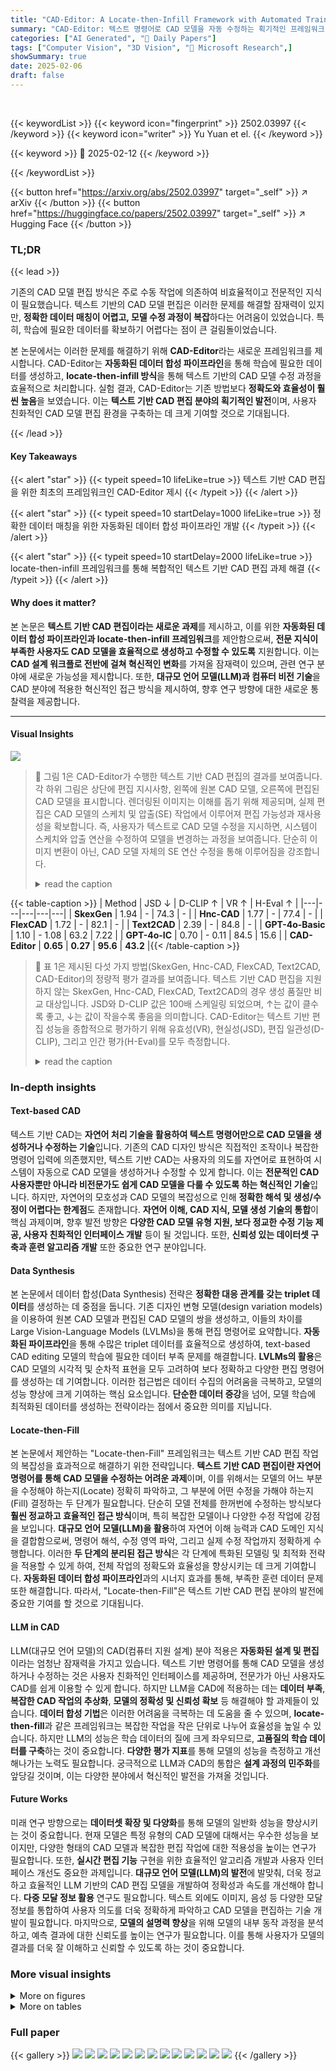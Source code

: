 ```yaml
---
title: "CAD-Editor: A Locate-then-Infill Framework with Automated Training Data Synthesis for Text-Based CAD Editing"
summary: "CAD-Editor: 텍스트 명령어로 CAD 모델을 자동 수정하는 획기적인 프레임워크"
categories: ["AI Generated", "🤗 Daily Papers"]
tags: ["Computer Vision", "3D Vision", "🏢 Microsoft Research",]
showSummary: true
date: 2025-02-06
draft: false
---
```


<br>

{{< keywordList >}}
{{< keyword icon="fingerprint" >}} 2502.03997 {{< /keyword >}}
{{< keyword icon="writer" >}} Yu Yuan et el. {{< /keyword >}}
 
{{< keyword >}} 🤗 2025-02-12 {{< /keyword >}}
 
{{< /keywordList >}}

{{< button href="https://arxiv.org/abs/2502.03997" target="_self" >}}
↗ arXiv
{{< /button >}}
{{< button href="https://huggingface.co/papers/2502.03997" target="_self" >}}
↗ Hugging Face
{{< /button >}}




### TL;DR


{{< lead >}}

기존의 CAD 모델 편집 방식은 주로 수동 작업에 의존하여 비효율적이고 전문적인 지식이 필요했습니다.  텍스트 기반의 CAD 모델 편집은 이러한 문제를 해결할 잠재력이 있지만, **정확한 데이터 매칭이 어렵고, 모델 수정 과정이 복잡**하다는 어려움이 있었습니다. 특히, 학습에 필요한 데이터를 확보하기 어렵다는 점이 큰 걸림돌이었습니다.

본 논문에서는 이러한 문제를 해결하기 위해 **CAD-Editor**라는 새로운 프레임워크를 제시합니다.  CAD-Editor는 **자동화된 데이터 합성 파이프라인**을 통해 학습에 필요한 데이터를 생성하고, **locate-then-infill 방식**을 통해 텍스트 기반의 CAD 모델 수정 과정을 효율적으로 처리합니다.  실험 결과, CAD-Editor는 기존 방법보다 **정확도와 효율성이 훨씬 높음**을 보였습니다. 이는 **텍스트 기반 CAD 편집 분야의 획기적인 발전**이며, 사용자 친화적인 CAD 모델 편집 환경을 구축하는 데 크게 기여할 것으로 기대됩니다.

{{< /lead >}}


#### Key Takeaways

{{< alert "star" >}}
{{< typeit speed=10 lifeLike=true >}} 텍스트 기반 CAD 편집을 위한 최초의 프레임워크인 CAD-Editor 제시 {{< /typeit >}}
{{< /alert >}}

{{< alert "star" >}}
{{< typeit speed=10 startDelay=1000 lifeLike=true >}} 정확한 데이터 매칭을 위한 자동화된 데이터 합성 파이프라인 개발 {{< /typeit >}}
{{< /alert >}}

{{< alert "star" >}}
{{< typeit speed=10 startDelay=2000 lifeLike=true >}} locate-then-infill 프레임워크를 통해 복합적인 텍스트 기반 CAD 편집 과제 해결 {{< /typeit >}}
{{< /alert >}}

#### Why does it matter?
본 논문은 **텍스트 기반 CAD 편집이라는 새로운 과제**를 제시하고, 이를 위한 **자동화된 데이터 합성 파이프라인과 locate-then-infill 프레임워크**를 제안함으로써, **전문 지식이 부족한 사용자도 CAD 모델을 효율적으로 생성하고 수정할 수 있도록** 지원합니다.  이는 **CAD 설계 워크플로 전반에 걸쳐 혁신적인 변화**를 가져올 잠재력이 있으며, 관련 연구 분야에 새로운 가능성을 제시합니다.  또한, **대규모 언어 모델(LLM)과 컴퓨터 비전 기술**을 CAD 분야에 적용한 혁신적인 접근 방식을 제시하여, 향후 연구 방향에 대한 새로운 통찰력을 제공합니다.

------
#### Visual Insights



![](https://arxiv.org/html/2502.03997/x1.png)

> 🔼 그림 1은 CAD-Editor가 수행한 텍스트 기반 CAD 편집의 결과를 보여줍니다. 각 하위 그림은 상단에 편집 지시사항, 왼쪽에 원본 CAD 모델, 오른쪽에 편집된 CAD 모델을 표시합니다. 렌더링된 이미지는 이해를 돕기 위해 제공되며, 실제 편집은 CAD 모델의 스케치 및 압출(SE) 작업에서 이루어져 편집 가능성과 재사용성을 확보합니다.  즉, 사용자가 텍스트로 CAD 모델 수정을 지시하면, 시스템이 스케치와 압출 연산을 수정하여 모델을 변경하는 과정을 보여줍니다.  단순히 이미지 변환이 아닌, CAD 모델 자체의 SE 연산 수정을 통해 이루어짐을 강조합니다.
> <details>
> <summary>read the caption</summary>
> Figure 1: Text-based CAD editing achieved by CAD-Editor. Each sub-figure shows the editing instruction at the top, the original CAD model on the left, and the edited CAD model on the right. The rendered image is shown for better comprehension. The actual editing occurs on sketch-and-extrusion (SE) operations of a CAD model to provide editability and reusability.
> </details>





{{< table-caption >}}
| Method | JSD ↓ | D-CLIP ↑ | VR ↑ | H-Eval ↑ |
|---|---|---|---|---|
| **SkexGen** | 1.94 | - | 74.3 | - |
| **Hnc-CAD** | 1.77 | - | 77.4 | - |
| **FlexCAD** | 1.72 | - | 82.1 | - |
| **Text2CAD** | 2.39 | - | 84.8 | - |
| **GPT-4o-Basic** | 1.10 | - 1.08 | 63.2 | 7.22 |
| **GPT-4o-IC** | 0.70 | - 0.11 | 84.5 | 15.6 |
| **CAD-Editor** | **0.65** | **0.27** | **95.6** | **43.2** |{{< /table-caption >}}

> 🔼 표 1은 제시된 다섯 가지 방법(SkexGen, Hnc-CAD, FlexCAD, Text2CAD, CAD-Editor)의 정량적 평가 결과를 보여줍니다.  텍스트 기반 CAD 편집을 지원하지 않는 SkexGen, Hnc-CAD, FlexCAD, Text2CAD의 경우 생성 품질만 비교 대상입니다. JSD와 D-CLIP 값은 100배 스케일링 되었으며, ↑는 값이 클수록 좋고, ↓는 값이 작을수록 좋음을 의미합니다.  CAD-Editor는 텍스트 기반 편집 성능을 종합적으로 평가하기 위해 유효성(VR), 현실성(JSD), 편집 일관성(D-CLIP), 그리고 인간 평가(H-Eval)를 모두 측정합니다.
> <details>
> <summary>read the caption</summary>
> Table 1:  Quantitative evaluations. SkexGen, Hnc-CAD, FlexCAD and Text2CAD do not support text-based editing, so only their generation quality is compared. JSD and D-CLIP values are scaled by 102superscript10210^{2}10 start_POSTSUPERSCRIPT 2 end_POSTSUPERSCRIPT. ↑↑\uparrow↑: the higher the better, ↓↓\downarrow↓: the lower the better.
> </details>





### In-depth insights


#### Text-based CAD
텍스트 기반 CAD는 **자연어 처리 기술을 활용하여 텍스트 명령어만으로 CAD 모델을 생성하거나 수정하는 기술**입니다. 기존의 CAD 디자인 방식은 직접적인 조작이나 복잡한 명령어 입력에 의존했지만, 텍스트 기반 CAD는 사용자의 의도를 자연어로 표현하여 시스템이 자동으로 CAD 모델을 생성하거나 수정할 수 있게 합니다. 이는 **전문적인 CAD 사용자뿐만 아니라 비전문가도 쉽게 CAD 모델을 다룰 수 있도록 하는 혁신적인 기술**입니다.  하지만, 자연어의 모호성과 CAD 모델의 복잡성으로 인해 **정확한 해석 및 생성/수정이 어렵다는 한계점**도 존재합니다.  **자연어 이해, CAD 지식, 모델 생성 기술의 통합**이 핵심 과제이며, 향후 발전 방향은 **다양한 CAD 모델 유형 지원, 보다 정교한 수정 기능 제공, 사용자 친화적인 인터페이스 개발** 등이 될 것입니다.  또한, **신뢰성 있는 데이터셋 구축과 훈련 알고리즘 개발** 또한 중요한 연구 분야입니다.

#### Data Synthesis
본 논문에서 데이터 합성(Data Synthesis) 전략은 **정확한 대응 관계를 갖는 triplet 데이터**를 생성하는 데 중점을 둡니다.  기존 디자인 변형 모델(design variation models)을 이용하여 원본 CAD 모델과 편집된 CAD 모델의 쌍을 생성하고, 이들의 차이를 Large Vision-Language Models (LVLMs)을 통해 편집 명령어로 요약합니다.  **자동화된 파이프라인**을 통해 수많은 triplet 데이터를 효율적으로 생성하여, text-based CAD editing 모델의 학습에 필요한 데이터 부족 문제를 해결합니다.  **LVLMs의 활용**은 CAD 모델의 시각적 및 순차적 표현을 모두 고려하여 보다 정확하고 다양한 편집 명령어를 생성하는 데 기여합니다. 이러한 접근법은 데이터 수집의 어려움을 극복하고, 모델의 성능 향상에 크게 기여하는 핵심 요소입니다.  **단순한 데이터 증강**을 넘어, 모델 학습에 최적화된 데이터를 생성하는 전략이라는 점에서 중요한 의미를 지닙니다.

#### Locate-then-Fill
본 논문에서 제안하는 "Locate-then-Fill" 프레임워크는 텍스트 기반 CAD 편집 작업의 복잡성을 효과적으로 해결하기 위한 전략입니다. **텍스트 기반 CAD 편집이란 자연어 명령어를 통해 CAD 모델을 수정하는 어려운 과제**이며, 이를 위해서는 모델의 어느 부분을 수정해야 하는지(Locate) 정확히 파악하고, 그 부분에 어떤 수정을 가해야 하는지(Fill) 결정하는 두 단계가 필요합니다. 단순히 모델 전체를 한꺼번에 수정하는 방식보다 **훨씬 정교하고 효율적인 접근 방식**이며, 특히 복잡한 모델이나 다양한 수정 작업에 강점을 보입니다.  **대규모 언어 모델(LLM)을 활용**하여 자연어 이해 능력과 CAD 도메인 지식을 결합함으로써, 명령어 해석, 수정 영역 파악, 그리고 실제 수정 작업까지 정확하게 수행합니다. 이러한 **두 단계의 분리된 접근 방식**은 각 단계에 특화된 모델링 및 최적화 전략을 적용할 수 있게 하여, 전체 작업의 정확도와 효율성을 향상시키는 데 크게 기여합니다.  **자동화된 데이터 합성 파이프라인**과의 시너지 효과를 통해, 부족한 훈련 데이터 문제 또한 해결합니다. 따라서, "Locate-then-Fill"은 텍스트 기반 CAD 편집 분야의 발전에 중요한 기여를 할 것으로 기대됩니다.

#### LLM in CAD
LLM(대규모 언어 모델)의 CAD(컴퓨터 지원 설계) 분야 적용은 **자동화된 설계 및 편집**이라는 엄청난 잠재력을 가지고 있습니다.  텍스트 기반 명령어를 통해 CAD 모델을 생성하거나 수정하는 것은 사용자 친화적인 인터페이스를 제공하며, 전문가가 아닌 사용자도 CAD를 쉽게 이용할 수 있게 합니다.  하지만 LLM을 CAD에 적용하는 데는 **데이터 부족**, **복잡한 CAD 작업의 추상화**, **모델의 정확성 및 신뢰성 확보** 등 해결해야 할 과제들이 있습니다.  **데이터 합성 기법**은 이러한 어려움을 극복하는 데 도움을 줄 수 있으며, **locate-then-fill**과 같은 프레임워크는 복잡한 작업을 작은 단위로 나누어 효율성을 높일 수 있습니다.  하지만 LLM의 성능은 학습 데이터의 질에 크게 좌우되므로, **고품질의 학습 데이터를 구축**하는 것이 중요합니다.  **다양한 평가 지표**를 통해 모델의 성능을 측정하고 개선해나가는 노력도 필요합니다.  궁극적으로 LLM과 CAD의 통합은 **설계 과정의 민주화**를 앞당길 것이며, 이는 다양한 분야에서 혁신적인 발전을 가져올 것입니다.

#### Future Works
미래 연구 방향으로는 **데이터셋 확장 및 다양화**를 통해 모델의 일반화 성능을 향상시키는 것이 중요합니다.  현재 모델은 특정 유형의 CAD 모델에 대해서는 우수한 성능을 보이지만, 다양한 형태의 CAD 모델과 복잡한 편집 작업에 대한 적용성을 높이는 연구가 필요합니다. 또한, **실시간 편집 기능** 구현을 위한 효율적인 알고리즘 개발과 사용자 인터페이스 개선도 중요한 과제입니다.  **대규모 언어 모델(LLM)의 발전**에 발맞춰, 더욱 정교하고 효율적인 LLM 기반의 CAD 편집 모델을 개발하여 정확성과 속도를 개선해야 합니다.  **다중 모달 정보 활용** 연구도 필요합니다. 텍스트 외에도 이미지, 음성 등 다양한 모달 정보를 통합하여 사용자 의도를 더욱 정확하게 파악하고 CAD 모델을 편집하는 기술 개발이 필요합니다.  마지막으로, **모델의 설명력 향상**을 위해 모델의 내부 동작 과정을 분석하고, 예측 결과에 대한 신뢰도를 높이는 연구가 필요합니다. 이를 통해 사용자가 모델의 결과를 더욱 잘 이해하고 신뢰할 수 있도록 하는 것이 중요합니다.


### More visual insights

<details>
<summary>More on figures
</summary>


![](https://arxiv.org/html/2502.03997/x2.png)

> 🔼 그림 2는 CAD-Editor의 입력과 출력 예시를 보여줍니다. 왼쪽에는 입력으로 사용된 원본 CAD 시퀀스와 편집 명령어가 결합되어 있고, 오른쪽에는 출력으로 생성된 편집된 CAD 시퀀스가 표시됩니다.  실제 CAD 시퀀스는 공간을 절약하기 위해 [원본(또는 편집된) CAD 시퀀스]로 축약되어 있습니다. 오른쪽에는 특정 CAD 시퀀스와 렌더링된 CAD 모델의 예시가 보여집니다.  이 그림은 CAD-Editor가 텍스트 기반의 명령어를 받아 CAD 모델을 어떻게 수정하는지 보여주는 중요한 예시입니다.
> <details>
> <summary>read the caption</summary>
> Figure 2:  Left: Example input and output for CAD-Editor. The input combines the original CAD sequence with the editing instruction, and the output is the edited CAD sequence. The specific CAD sequence is shortened to ‘[Original (or Edited) CAD Sequence]’ to save space. Right: An illustration for a specific CAD sequence and its rendered CAD model.
> </details>



![](https://arxiv.org/html/2502.03997/x3.png)

> 🔼 그림 3은 본 논문에서 제안하는 자동 데이터 합성 파이프라인의 개념도를 보여줍니다. 이 파이프라인은 기존의 CAD 모델을 활용하여 편집 전후의 CAD 모델 쌍을 생성하고, 이를 대규모 비전-언어 모델(LVLMs)을 이용하여 편집 명령어로 요약하는 과정으로 구성됩니다.  자동 데이터 합성 파이프라인의 세부 단계는 다음과 같습니다. 먼저, 기존 CAD 모델에 디자인 변형 모델을 적용하여 편집된 CAD 모델을 생성합니다. 다음으로, 생성된 편집 전후의 CAD 모델 쌍을 LVLMs에 입력하여, 두 모델 간의 차이를 요약하는 편집 명령어를 생성합니다. 마지막으로, 생성된 편집 전후 CAD 모델과 편집 명령어를 묶어 학습 데이터 삼중항을 구성합니다.  이를 통해, 정확한 대응 관계를 갖는 대량의 학습 데이터를 효율적으로 생성하여, 본 논문에서 제안하는 텍스트 기반 CAD 편집 모델의 성능 향상을 도모합니다.
> <details>
> <summary>read the caption</summary>
> Figure 3:  Illustration of automated data synthesis pipeline.
> </details>



![](https://arxiv.org/html/2502.03997/x4.png)

> 🔼 그림 4는 논문의 Locate-then-Infill 프레임워크에 대한 개요를 보여줍니다. (a)와 (b)는 각각 Locate 단계와 Infill 단계의 개요를 보여주는 다이어그램입니다.  (c)는 이 프레임워크의 입력과 출력의 예시를 보여줍니다. 왼쪽 열은 범례를 사용하여 추상화된 표현을 보여주고, 가운데 열은 구체적인 시퀀스를 표시하며, 오른쪽 열은 렌더링된 시각적 객체를 보여줍니다.  각 단계에서 사용되는 LLMs의 역할과, 입력으로 주어지는 원본 CAD 시퀀스와 수정 지침, 그리고 출력되는 마스크된 CAD 시퀀스와 최종 수정된 CAD 시퀀스를 시각적으로 보여줍니다.  이 그림은 전체적인 프레임워크의 작동 방식을 이해하는 데 매우 유용합니다.
> <details>
> <summary>read the caption</summary>
> Figure 4:  (a)-(b): Overview of Locate-then-Infill framework. (c): Examples of input and output, where the left column shows abstracted representations using legends, the middle column displays concrete sequences and the right column presents rendered visual objects.
> </details>



![](https://arxiv.org/html/2502.03997/x5.png)

> 🔼 그림 5는 CAD-Editor, GPT-40-Basic 및 GPT-40-IC 세 가지 방법을 사용하여 텍스트 기반 CAD 편집 작업을 수행한 결과를 보여줍니다. 각각의 하위 그림은 편집 작업에 대한 텍스트 설명과 원본 CAD 모델, 그리고 각 방법을 통해 생성된 편집된 CAD 모델을 함께 나타냅니다. 이를 통해 세 가지 방법의 성능을 비교하고, CAD-Editor의 우수성을 시각적으로 보여줍니다. 특히, GPT-40-Basic과 GPT-40-IC는 기본적인 언어 모델을 사용하므로, CAD-Editor가 이들보다 더 정확하고 효과적으로 CAD 모델을 편집함을 보여줍니다.
> <details>
> <summary>read the caption</summary>
> Figure 5: Qualitative results from CAD-Editor, GPT-4o-Basic and GPT-4o-IC . The text below shows the editing instruction.
> </details>



![](https://arxiv.org/html/2502.03997/x6.png)

> 🔼 그림 6은 다양한 편집 지시어를 사용하여 CAD-Editor가 생성한 추가적인 결과물들을 보여줍니다. 각 하위 그림은 왼쪽에 원본 CAD 모델, 오른쪽에 편집된 CAD 모델을 보여주며, 아래쪽에는 사용된 편집 지시어가 제시되어 있습니다.  각각의 예시는 CAD-Editor가 다양한 유형의 수정(기하학적 형상 변경, 부품 추가/제거, 위치 변경 등)을 처리할 수 있음을 보여줍니다.
> <details>
> <summary>read the caption</summary>
> Figure 6:  Additional results from CAD-Editor with various editing instructions . In each sub-figure, the left image shows the original CAD model, the right image displays the edited CAD model and the text below provides the editing instruction.
> </details>



![](https://arxiv.org/html/2502.03997/x7.png)

> 🔼  그림 7은 하나의 CAD 모델에 대해 다양한 지시사항이 주어졌을 때 CAD-Editor가 생성하는 결과가 지시사항에 따라 다르게 나타나는 것을 보여줍니다.  즉, 같은 CAD 모델이라도 사용자의 입력에 따라 여러 가지 다른 결과물을 만들어낼 수 있음을 시각적으로 보여주는 예시입니다.  이는 CAD-Editor의 유연성과 다양한 수정 작업을 처리하는 능력을 강조합니다.
> <details>
> <summary>read the caption</summary>
> Figure 7: Given one CAD model and various instructions, CAD-Editor produces different outcomes.
> </details>



![](https://arxiv.org/html/2502.03997/x8.png)

> 🔼 이 그림은 동일한 CAD 모델과 명령어가 주어졌을 때, CAD-Editor가 다양한 결과물을 생성할 수 있음을 보여줍니다.  이는 CAD-Editor가 입력된 명령어를 해석하고 적용하는 방식의 유연성과 다양성을 보여주는 예시입니다.  단순히 하나의 정해진 결과물만을 생성하는 것이 아니라, 입력된 명령어를 충족하는 다양한 가능성을 탐색하고 그에 맞는 여러 결과를 제시할 수 있음을 시사합니다.  이는 특히 모호하거나 다의적인 명령어에 대해 여러 가지 해석을 제공하여 사용자에게 더 많은 선택지를 제공한다는 점에서 의미가 있습니다.
> <details>
> <summary>read the caption</summary>
> Figure 8: Given the same CAD model and instruction, CAD-Editor produces diverse outcomes.
> </details>



![](https://arxiv.org/html/2502.03997/x9.png)

> 🔼 그림 9는 CAD-Editor를 반복적으로 사용하여 사용자의 요구사항을 충족할 때까지 CAD 모델을 편집하는 과정을 보여줍니다.  각 단계마다 다른 편집 지시사항이 적용되고, 그에 따라 CAD 모델이 순차적으로 수정되는 것을 확인할 수 있습니다.  이를 통해 CAD-Editor가 반복적인 편집 작업에 적합하며, 사용자의 피드백을 반영하여 점진적으로 모델을 개선하는 데 유용함을 시사합니다.  최종 결과물은 초기 모델과는 상당히 다른 형태를 갖추게 되며, 이는 사용자가 원하는 특정한 형태의 모델을 얻기 위한 반복적인 수정 과정의 효율성을 보여줍니다.
> <details>
> <summary>read the caption</summary>
> Figure 9: Apply CAD-Editor iteratively to edit a CAD model until it meets user requirements.
> </details>



![](https://arxiv.org/html/2502.03997/x10.png)

> 🔼 그림 10은 본 논문에서 제안하는 Locate-then-Infill 프레임워크와 단순히 미세 조정된 LLM을 비교 분석한 결과를 보여줍니다.  직접 미세 조정된 LLM 방식에 비해 Locate-then-Infill 프레임워크가 생성 품질을 높이고, 텍스트와 CAD간의 정합성을 향상시키며, 결과의 안정성을 개선했음을 보여주는 정성적 비교 결과입니다.  각각의 예시는 입력 문장과, 직접 미세 조정 방식 및 Locate-then-Infill 방식으로 생성된 CAD 모델을 시각적으로 보여주어 두 방법의 차이를 명확하게 비교할 수 있도록 합니다.
> <details>
> <summary>read the caption</summary>
> Figure 10: The qualitative comparison between the directly fine-tuned LLM and our Locate-then-Infill framework.
> </details>



![](https://arxiv.org/html/2502.03997/x11.png)

> 🔼 그림 11은 CAD 편집기와 기준 모델 간의 추가적인 정성적 비교 결과를 보여줍니다. 다양한 편집 조건에서 CAD 편집기의 우수한 성능을 강조하기 위해 여러가지 편집 시나리오에 대한 결과를 보여줍니다. 각각의 시나리오는 원본 CAD 모델, GPT-40 기본 모델, GPT-40 IC 모델, 그리고 CAD 편집기의 결과를 보여주는 네 개의 열로 구성됩니다. 이 그림을 통해 사용자는 다양한 편집 작업에서 CAD 편집기의 정확성, 효율성 및 다양한 편집 능력을 직관적으로 비교하고 이해할 수 있습니다.
> <details>
> <summary>read the caption</summary>
> Figure 11: Additional qualitative comparison results between CAD-Editor and baseline methods.
> </details>



![](https://arxiv.org/html/2502.03997/x12.png)

> 🔼 그림 12는 단계적 캡션 생성을 위한 자세한 프롬프트를 보여줍니다.  이 프롬프트는 시각적 모드와 시퀀스 모드의 두 가지 부분으로 나뉘어져 있습니다. 시각적 모드는 사용자가 두 개의 3D 모양을 비교 분석하고, 각 모양의 기하학적 특징(요소의 유형과 수량, 크기 비율, 요소 간의 위치 관계 등)을 자세히 설명하도록 유도합니다.  이후 두 번째 3D 모양으로 첫 번째 모양을 변환하는 자세한 지침을 제공하고, 최종적으로 10단어 이내의 간결한 지침으로 축약하도록 합니다. 시퀀스 모드는 CAD 엔지니어가 스케치-압출 CAD 모델을 편집하기 위한 명확하고 간결한 편집 지침(10단어 이하)을 제공하는 작업을 수행하도록 안내합니다.  원본 및 편집된 CAD 모델에 대한 설명, 변경 분석(추가, 제거 또는 수정된 요소에 대한 설명, 크기, 비율 및 위치 관계의 변화), 편집 지침을 포함하는 세부적인 단계별 지침을 제공합니다.  프롬프트는 원본 및 편집된 CAD 시퀀스를 포함하고, 최종 출력은 지정된 JSON 형식을 따라야 합니다.  이러한 단계적 접근 방식을 통해 모델은 좀 더 정확하고 일관성 있는 편집 지침을 생성할 수 있도록 돕습니다.
> <details>
> <summary>read the caption</summary>
> Figure 12: The detailed prompt for stepwise captioning.
> </details>



![](https://arxiv.org/html/2502.03997/x13.png)

> 🔼  그림 13은 본 논문에서 제안하는 단계적 캡셔닝 방법과 기본 캡셔닝 방법의 결과를 비교한 것입니다. 기본 캡셔닝은 한 번에 전체 그림에 대한 설명을 생성하는 반면, 단계적 캡셔닝은 그림의 기하학적 속성, 요소 간의 관계, 수정 내용 등을 단계적으로 분석하여 보다 정확하고 상세한 설명을 생성합니다. 이는 각 단계별 분석 결과를 통해 최종 편집 지침을 생성함으로써, 보다 정확하고 세분화된 CAD 모델 편집을 가능하게 합니다. 그림에서는 세 가지 서로 다른 CAD 모델 편집 사례에 대해 두 가지 방법의 결과를 비교하여 단계적 캡셔닝의 우수성을 보여줍니다.
> <details>
> <summary>read the caption</summary>
> Figure 13: Comparisons between basic captioning method and our stepwise captioning method.
> </details>



![](https://arxiv.org/html/2502.03997/x14.png)

> 🔼 그림 14는 GPT-40-IC 모델을 위한 프롬프트(지시어)를 보여줍니다.  GPT-40-IC 모델은 스케치-압출 방식의 CAD 모델을 수정하는 작업에 사용됩니다. 프롬프트는 모델이 원본 CAD 연산 시퀀스와 수정 지시사항을 받아 수정된 CAD 시퀀스를 생성하도록 상세하게 안내합니다.  구체적으로 스케치, 압출 연산의 구조(점, 선, 원, 루프, 면 등)와 각 요소의 기하학적 속성, 3D 변환(변위, 회전, 스케일링), 부울 연산(합집합, 차집합, 교집합) 등을 명시적으로 설명하고,  여러가지 예시를 제공하여 모델의 이해를 돕습니다.  최종 출력은 수정된 CAD 시퀀스를 JSON 형식으로 반환하는 것입니다.
> <details>
> <summary>read the caption</summary>
> Figure 14: Prompt for GPT-4o-IC.
> </details>



</details>




<details>
<summary>More on tables
</summary>


{{< table-caption >}}
| Method | JSD ↓ | D-CLIP ↑ | VR ↑ |
|---|---|---|---|
| CAD-Editor-mini w/ Basic | 0.78 | - 0.12 | 88.8 |
| CAD-Editor-mini w/ Step | 0.70 | - 0.07 | 90.1 |
| CAD-Editor w/ Direct | 0.77 | - 0.16 | 86.1 |
| CAD-Editor w/ L-I | 0.67 | 0.21 | 96.5 |
| CAD-Editor w/ L-I & HS | 0.65 | 0.27 | 95.6 |{{< /table-caption >}}
> 🔼 표 2는 본 논문에서 제안하는 CAD-Editor 모델의 성능 평가를 위한 ablation study 결과를 보여줍니다.  CAD-Editor-mini는 1만 개의 작은 데이터셋으로 학습되었으며,  Stepwise Captioning 전략, Locate-then-Infill 프레임워크, 그리고 선택적 데이터셋 사용 등 다양한 요소들의 영향을 분석하기 위해 실험이 진행되었습니다. JSD, D-CLIP, VR 세 가지 지표를 사용하여 각 요소들의 기여도를 정량적으로 평가하였습니다. 이를 통해 각 구성요소들이 모델 성능에 미치는 영향을 파악하고,  최적의 모델 구성을 도출하는데 도움이 되는 정보를 제공합니다.
> <details>
> <summary>read the caption</summary>
> Table 2: Ablation studies. The CAD-Editor-mini is trained on a small set with 10k examples.
> </details>

{{< table-caption >}}
| Locating Prompt | Infilling Prompt |
|---|---| 
| Below is a Computer-Aided Design (CAD) operation sequence. Replace the parts that need to be modified with the string “<span class="ltx_text ltx_font_typewriter">&lt;mask&gt;</span>” according to the editing instruction. Original CAD Operation Sequence: <span class="ltx_text" style="color:#FF0000;">[Original CAD sequence]</span> Editing Instruction: <span class="ltx_text" style="color:#0000FF;">[Textual editing instruction]</span> Masked CAD Operation Sequence: <span class="ltx_text" style="color:#FF0000;">[Masked CAD sequence]</span> | Below is the original Computer-Aided Design (CAD) operation sequence. Original CAD Operation Sequence: <span class="ltx_text" style="color:#FF0000;">[Original CAD sequence]</span> The parts that need to be modified according to the editing instruction have been replaced by the string “<span class="ltx_text ltx_font_typewriter">&lt;mask&gt;</span>”. Editing Instruction: <span class="ltx_text" style="color:#0000FF;">[Textual editing instruction]</span> Masked CAD Operation Sequence: <span class="ltx_text" style="color:#FF0000;">[CAD sequence with “<span class="ltx_text ltx_font_typewriter">&lt;mask&gt;</span>” ]</span> Generate the edited CAD sequence that could replace “<span class="ltx_text ltx_font_typewriter">&lt;mask&gt;</span>” in the CAD model: |{{< /table-caption >}}
> 🔼 표 3은 논문의 Locate-then-Infill 프레임워크에 사용된 프롬프트들을 보여줍니다.  Locate 단계와 Infill 단계에서 각각 사용된 프롬프트가 구체적으로 제시되어 있으며,  LLM(Large Language Model)이 CAD 모델 수정 작업을 수행하기 위한 지시사항을 명확히 담고 있습니다.  원본 CAD 명령어 시퀀스, 수정 지시사항, 마스크 처리된 CAD 명령어 시퀀스 등의 입력값과 출력값 예시가 포함되어 있어,  LLM이 어떻게 입력 정보를 처리하고 수정된 CAD 시퀀스를 생성하는지 이해하는 데 도움을 줍니다.
> <details>
> <summary>read the caption</summary>
> Table 3: Prompt for Locate-then-Infill framework.
> </details>

</details>




### Full paper

{{< gallery >}}
<img src="paper_images/1.png" class="grid-w50 md:grid-w33 xl:grid-w25" />
<img src="paper_images/2.png" class="grid-w50 md:grid-w33 xl:grid-w25" />
<img src="paper_images/3.png" class="grid-w50 md:grid-w33 xl:grid-w25" />
<img src="paper_images/4.png" class="grid-w50 md:grid-w33 xl:grid-w25" />
<img src="paper_images/5.png" class="grid-w50 md:grid-w33 xl:grid-w25" />
<img src="paper_images/6.png" class="grid-w50 md:grid-w33 xl:grid-w25" />
<img src="paper_images/7.png" class="grid-w50 md:grid-w33 xl:grid-w25" />
<img src="paper_images/8.png" class="grid-w50 md:grid-w33 xl:grid-w25" />
<img src="paper_images/9.png" class="grid-w50 md:grid-w33 xl:grid-w25" />
<img src="paper_images/10.png" class="grid-w50 md:grid-w33 xl:grid-w25" />
<img src="paper_images/11.png" class="grid-w50 md:grid-w33 xl:grid-w25" />
<img src="paper_images/12.png" class="grid-w50 md:grid-w33 xl:grid-w25" />
<img src="paper_images/13.png" class="grid-w50 md:grid-w33 xl:grid-w25" />
{{< /gallery >}}